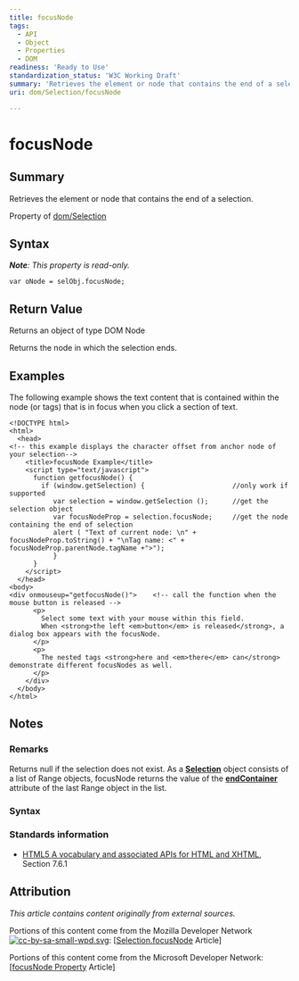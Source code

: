 ```yaml
---
title: focusNode
tags:
  - API
  - Object
  - Properties
  - DOM
readiness: 'Ready to Use'
standardization_status: 'W3C Working Draft'
summary: 'Retrieves the element or node that contains the end of a selection.'
uri: dom/Selection/focusNode

---
```

# focusNode

## Summary

Retrieves the element or node that contains the end of a selection.

<span data-meta="applies_to" data-type="key">Property of <span data-type="value">[dom/Selection](/dom/Selection)</span></span>

## Syntax

***Note**: This property is read-only.*

``` {.js}
var oNode = selObj.focusNode;
```

## Return Value

<span data-meta="return" data-type="key">Returns an object of type <span data-type="value">DOM Node</span></span>

Returns the node in which the selection ends.

## Examples

The following example shows the text content that is contained within the node (or tags) that is in focus when you click a section of text.

``` {.html}
<!DOCTYPE html>
<html>
  <head>
<!-- this example displays the character offset from anchor node of your selection-->
    <title>focusNode Example</title>
    <script type="text/javascript">
      function getfocusNode() {
        if (window.getSelection) {                      //only work if supported
           var selection = window.getSelection ();      //get the selection object
           var focusNodeProp = selection.focusNode;     //get the node containing the end of selection
           alert ( "Text of current node: \n" + focusNodeProp.toString() + "\nTag name: <" + focusNodeProp.parentNode.tagName +">");
           }
      }
    </script>
  </head>
<body>
<div onmouseup="getfocusNode()">    <!-- call the function when the mouse button is released -->
      <p>
        Select some text with your mouse within this field.
        When <strong>the left <em>button</em> is released</strong>, a dialog box appears with the focusNode.
      </p>
      <p>
        The nested tags <strong>here and <em>there</em> can</strong> demonstrate different focusNodes as well.
      </p>
    </div>
  </body>
</html>
```

## Notes

### Remarks

Returns null if the selection does not exist. As a [**Selection**](/dom/Selection) object consists of a list of Range objects, focusNode returns the value of the [**endContainer**](/dom/Range/endContainer) attribute of the last Range object in the list.

### Syntax

### Standards information

-   [HTML5 A vocabulary and associated APIs for HTML and XHTML](http://go.microsoft.com/fwlink/p/?linkid=221374), Section 7.6.1

## Attribution

*This article contains content originally from external sources.*

Portions of this content come from the Mozilla Developer Network [![cc-by-sa-small-wpd.svg](/assets/thumb/8/8c/cc-by-sa-small-wpd.svg/120px-cc-by-sa-small-wpd.svg.png)](http://creativecommons.org/licenses/by-sa/3.0/us/): [[Selection.focusNode](https://developer.mozilla.org/en-US/docs/Web/API/Selection.focusNode) Article]

Portions of this content come from the Microsoft Developer Network: [[focusNode Property](http://msdn.microsoft.com/en-us/library/ie/ff974690(v=vs.85).aspx) Article]

